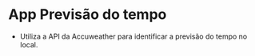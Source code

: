 # App Previsão do tempo

* Utiliza a API da Accuweather para identificar a previsão do tempo no local.

